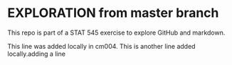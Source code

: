 # EXPLORATION from master branch

This repo is part of a STAT 545 exercise to explore GitHub and markdown.

This line was added locally in cm004.
This is another line added locally.adding a line


